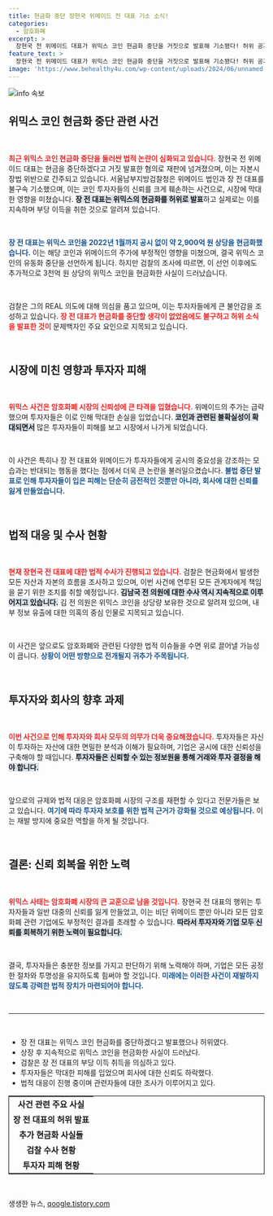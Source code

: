```yaml
---
title: 현금화 중단 장현국 위메이드 전 대표 기소 소식!
categories:
  - 암호화폐
excerpt: >
  장현국 전 위메이드 대표가 위믹스 코인 현금화 중단을 거짓으로 발표해 기소됐다! 허위 공지로 막대한 이익을 취한 혐의에 충격의 재판이 시작된다. 과연 그의 운명은?
feature_text: >
  장현국 전 위메이드 대표가 위믹스 코인 현금화 중단을 거짓으로 발표해 기소됐다! 허위 공지로 막대한 이익을 취한 혐의에 충격의 재판이 시작된다. 과연 그의 운명은?
image: 'https://www.behealthy4u.com/wp-content/uploads/2024/06/unnamed-file.png'
---
```


<p><img src="https://www.behealthy4u.com/wp-content/uploads/2024/06/unnamed-file.png" alt="info 속보" /></p>

<h2 data-ke-size="size26">위믹스 코인 현금화 중단 관련 사건</h2>

<p data-ke-size="size16">&nbsp;</p>

<p><span style="color: #ee2323;"><b>최근 위믹스 코인 현금화 중단을 둘러싼 법적 논란이 심화되고 있습니다.</b></span> 장현국 전 위메이드 대표는 현금을 중단하겠다고 거짓 발표한 혐의로 재판에 넘겨졌으며, 이는 자본시장법 위반으로 간주되고 있습니다. 서울남부지방검찰청은 위메이드 법인과 장 전 대표를 불구속 기소했으며, 이는 코인 투자자들의 신뢰를 크게 훼손하는 사건으로, 시장에 막대한 영향을 미쳤습니다. <b><span style="background-color: #21538527;">장 전 대표는 위믹스의 현금화를 허위로 발표</span></b>하고 실제로는 이를 지속하며 부당 이득을 취한 것으로 알려져 있습니다. </p>

<p data-ke-size="size16">&nbsp;</p>

<p><b><span style="color: #1a5490;">장 전 대표는 위믹스 코인을 2022년 1월까지 공시 없이 약 2,900억 원 상당을 현금화했습니다.</span></b> 이는 해당 코인과 위메이드의 주가에 부정적인 영향을 미쳤으며, 결국 위믹스 코인의 유동화 중단을 선언하게 됩니다. 하지만 검찰의 조사에 따르면, 이 선언 이후에도 추가적으로 3천억 원 상당의 위믹스 코인을 현금화한 사실이 드러났습니다.</p>

<p data-ke-size="size16">&nbsp;</p>

<p>검찰은 그의 REAL 의도에 대해 의심을 품고 있으며, 이는 투자자들에게 큰 불안감을 조성하고 있습니다. <b><span style="color: #ee2323;">장 전 대표가 현금화를 중단할 생각이 없었음에도 불구하고 허위 소식을 발표한 것이</span></b> 문제백자인 주요 요인으로 지목되고 있습니다. </p>

<p data-ke-size="size16">&nbsp;</p>

<h2 data-ke-size="size26">시장에 미친 영향과 투자자 피해</h2>

<p data-ke-size="size16">&nbsp;</p>

<p><span style="color: #ee2323;"><b>위믹스 사건은 암호화폐 시장의 신뢰성에 큰 타격을 입혔습니다.</b></span> 위메이드의 주가는 급락했으며 투자자들은 이로 인해 막대한 손실을 입었습니다. <b><span style="background-color: #21538527;">코인과 관련된 불확실성이 확대되면서</span></b> 많은 투자자들이 피해를 보고 시장에서 나가게 되었습니다. </p>

<p data-ke-size="size16">&nbsp;</p>

<p>이 사건은 특히나 장 전 대표와 위메이드가 투자자들에게 공시의 중요성을 강조하는 모습과는 반대되는 행동을 했다는 점에서 더욱 큰 논란을 불러일으켰습니다. <b><span style="color: #1a5490;">불법 중단 발표로 인해 투자자들이 입은 피해는 단순히 금전적인 것뿐만 아니라, 회사에 대한 신뢰를 잃게 만들었습니다.</span></b></p>

<p data-ke-size="size16">&nbsp;</p>

<h2 data-ke-size="size26">법적 대응 및 수사 현황</h2>

<p data-ke-size="size16">&nbsp;</p>

<p><span style="color: #ee2323;"><b>현재 장현국 전 대표에 대한 법적 수사가 진행되고 있습니다.</b></span> 검찰은 현금화에서 발생한 모든 자산과 자본의 흐름을 조사하고 있으며, 이번 사건에 연루된 모든 관계자에게 책임을 묻기 위한 조치를 취할 예정입니다. <b><span style="background-color: #21538527;">김남국 전 의원에 대한 수사 역시 지속적으로 이루어지고 있습니다.</span></b> 김 전 의원은 위믹스 코인을 상당량 보유한 것으로 알려져 있으며, 내부 정보 유출에 대한 의혹의 중심 인물로 지목되고 있습니다. </p>

<p data-ke-size="size16">&nbsp;</p>

<p>이 사건은 앞으로도 암호화폐와 관련된 다양한 법적 이슈들을 수면 위로 끌어낼 가능성이 큽니다. <b><span style="color: #1a5490;">상황이 어떤 방향으로 전개될지 귀추가 주목됩니다.</span></b></p>

<p data-ke-size="size16">&nbsp;</p>

<h2 data-ke-size="size26">투자자와 회사의 향후 과제</h2>

<p data-ke-size="size16">&nbsp;</p>

<p><span style="color: #ee2323;"><b>이번 사건으로 인해 투자자와 회사 모두의 의무가 더욱 중요해졌습니다.</b></span> 투자자들은 자신이 투자하는 자산에 대한 면밀한 분석과 이해가 필요하며, 기업은 공시에 대한 신뢰성을 구축해야 할 때입니다. <b><span style="background-color: #21538527;">투자자들은 신뢰할 수 있는 정보원을 통해 거래와 투자 결정을 해야 합니다.</span></b></p>

<p data-ke-size="size16">&nbsp;</p>

<p>앞으로의 규제와 법적 대응은 암호화폐 시장의 구조를 재편할 수 있다고 전문가들은 보고 있습니다. <b><span style="color: #1a5490;">여기에 따라 투자자 보호를 위한 법적 근거가 강화될 것으로 예상됩니다.</span></b> 이는 재발 방지에 중요한 역할을 하게 될 것입니다.</p>

<p data-ke-size="size16">&nbsp;</p>

<h2 data-ke-size="size26">결론: 신뢰 회복을 위한 노력</h2>

<p data-ke-size="size16">&nbsp;</p>

<p><span style="color: #ee2323;"><b>위믹스 사태는 암호화폐 시장의 큰 교훈으로 남을 것입니다.</b></span> 장현국 전 대표의 행위는 투자자들과 일반 대중의 신뢰를 잃게 만들었고, 이는 비단 위메이드 뿐만 아니라 모든 암호화폐 관련 기업에도 부정적인 결과를 초래할 수 있습니다. <b><span style="background-color: #21538527;">따라서 투자자와 기업 모두 신뢰를 회복하기 위한 노력이 필요합니다.</span></b></p>

<p data-ke-size="size16">&nbsp;</p>

<p>결국, 투자자들은 충분한 정보를 가지고 판단하기 위해 노력해야 하며, 기업은 모든 공정한 절차와 투명성을 유지하도록 힘써야 할 것입니다. <b><span style="color: #1a5490;">미래에는 이러한 사건이 재발하지 않도록 강력한 법적 장치가 마련되어야 합니다.</span></b> </p>

<p data-ke-size="size16">&nbsp;</p>

<hr>

<p data-ke-size="size16">&nbsp;</p>

<ul>
    <li>장 전 대표는 위믹스 코인 현금화를 중단하겠다고 발표했으나 허위였다.</li>
    <li>상장 후 지속적으로 위믹스 코인을 현금화한 사실이 드러났다.</li>
    <li>검찰은 장 전 대표의 부당 이득 취득을 의심하고 있다.</li>
    <li>투자자들은 막대한 피해를 입었으며 회사에 대한 신뢰도 하락했다.</li>
    <li>법적 대응이 진행 중이며 관련자들에 대한 조사가 이루어지고 있다.</li>
</ul>

<table style="width: 100%; border: 1px solid #000000;">
    <tr>
        <td style="text-align: center; height: 17px;"><b>사건 관련 주요 사실</b></td>
    </tr>
    <tr>
        <td style="text-align: center; height: 17px;"><b>장 전 대표의 허위 발표</b></td>
    </tr>
    <tr>
        <td style="text-align: center; height: 17px;"><b>추가 현금화 사실들</b></td>
    </tr>
    <tr>
        <td style="text-align: center; height: 17px;"><b>검찰 수사 현황</b></td>
    </tr>
    <tr>
        <td style="text-align: center; height: 17px;"><b>투자자 피해 현황</b></td>
    </tr>
</table>

<p data-ke-size="size16">&nbsp;</p>
생생한 뉴스, <a href="https://qoogle.tistory.com" rel="dofollow">qoogle.tistory.com</a>


